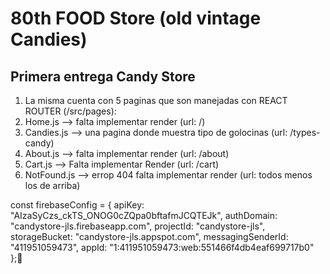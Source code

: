 # 80th FOOD Store (old vintage Candies)

## Primera entrega Candy Store
1. La misma cuenta con 5 paginas que son manejadas con REACT ROUTER (/src/pages):
  1. Home.js --> falta implementar render (url: /)
  2. Candies.js --> una pagina donde muestra tipo de golocinas (url: /types-candy)
  3. About.js --> falta implementar render (url: /about)
  4. Cart.js --> Falta implementar Render (url: /cart)
  5. NotFound.js --> errop 404 falta implementar render (url: todos menos los de arriba)

const firebaseConfig = {
  apiKey: "AIzaSyCzs_ckTS_ONOG0cZQpa0bftafmJCQTEJk",
  authDomain: "candystore-jls.firebaseapp.com",
  projectId: "candystore-jls",
  storageBucket: "candystore-jls.appspot.com",
  messagingSenderId: "411951059473",
  appId: "1:411951059473:web:551466f4db4eaf699717b0"
};
